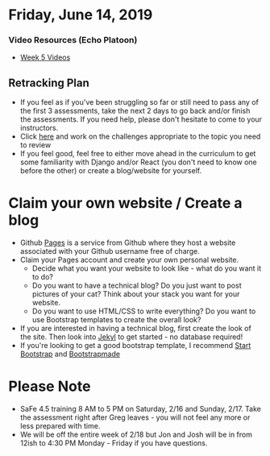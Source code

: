 Friday, June 14, 2019
====================
### Video Resources (Echo Platoon)
- [Week 5 Videos](https://www.youtube.com/watch?v=c87wLe8Ahvc&list=PLu0CiQ7bzwER6FK4-K7kK2S8Y1g9jubbT)

## Retracking Plan
* If you feel as if you've been struggling so far or still need to pass any of the first 3 assessments, take the next 2 days to go back and/or finish the assessments. If you need help, please don't hesitate to come to your instructors.
* Click [here](https://docs.google.com/document/d/1CFR-VHH8Y7RBE1Df3yp2Ce0vewPjexqf4TKthYtFkbs/edit?usp=sharing) and work on the challenges appropriate to the topic you need to review
* If you feel good, feel free to either move ahead in the curriculum to get some familiarity with Django and/or React (you don't need to know one before the other) or create a blog/website for yourself.

# Claim your own website / Create a blog
* Github [Pages](https://pages.github.com/) is a service from Github where they host a website associated with your Github username free of charge.
* Claim your Pages account and create your own personal website. 
  * Decide what you want your website to look like - what do you want it to do? 
  * Do you want to have a technical blog? Do you just want to post pictures of your cat? Think about your stack you want for your website.
  * Do you want to use HTML/CSS to write everything? Do you want to use Bootstrap templates to create the overall look?
 * If you are interested in having a technical blog, first create the look of the site. Then look into [Jekyl](https://jekyllrb.com/) to get started - no database required!
 * If you're looking to get a good bootstrap template, I recommend [Start Bootstrap](https://startbootstrap.com/template-categories/all/) and [Bootstrapmade](https://bootstrapmade.com/)

# Please Note
- SaFe 4.5 training 8 AM to 5 PM on Saturday, 2/16 and Sunday, 2/17. Take the assessment right after Greg leaves - you will not feel any more or less prepared with time.
- We will be off the entire week of 2/18 but Jon and Josh will be in from 12ish to 4:30 PM Monday - Friday if you have questions.